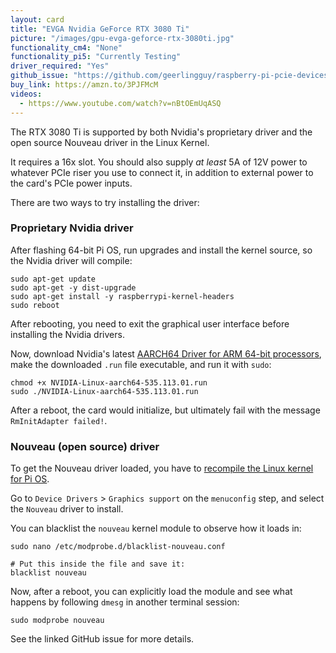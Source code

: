 ```yaml
---
layout: card
title: "EVGA Nvidia GeForce RTX 3080 Ti"
picture: "/images/gpu-evga-geforce-rtx-3080ti.jpg"
functionality_cm4: "None"
functionality_pi5: "Currently Testing"
driver_required: "Yes"
github_issue: "https://github.com/geerlingguy/raspberry-pi-pcie-devices/issues/26"
buy_link: https://amzn.to/3PJFMcM
videos:
  - https://www.youtube.com/watch?v=nBtOEmUqASQ
---
```

The RTX 3080 Ti is supported by both Nvidia's proprietary driver and the open source Nouveau driver in the Linux Kernel.

It requires a 16x slot. You should also supply _at least_ 5A of 12V power to whatever PCIe riser you use to connect it, in addition to external power to the card's PCIe power inputs.

There are two ways to try installing the driver:

### Proprietary Nvidia driver

After flashing 64-bit Pi OS, run upgrades and install the kernel source, so the Nvidia driver will compile:

```
sudo apt-get update
sudo apt-get -y dist-upgrade
sudo apt-get install -y raspberrypi-kernel-headers
sudo reboot
```

After rebooting, you need to exit the graphical user interface before installing the Nvidia drivers.

Now, download Nvidia's latest [AARCH64 Driver for ARM 64-bit processors](https://www.nvidia.com/en-us/drivers/unix/linux-aarch64-archive/), make the downloaded `.run` file executable, and run it with `sudo`:

```
chmod +x NVIDIA-Linux-aarch64-535.113.01.run
sudo ./NVIDIA-Linux-aarch64-535.113.01.run
```

After a reboot, the card would initialize, but ultimately fail with the message `RmInitAdapter failed!`.

### Nouveau (open source) driver

To get the Nouveau driver loaded, you have to [recompile the Linux kernel for Pi OS](https://github.com/geerlingguy/raspberry-pi-pcie-devices/tree/master/extras/cross-compile).

Go to `Device Drivers` > `Graphics support` on the `menuconfig` step, and select the `Nouveau` driver to install.

You can blacklist the `nouveau` kernel module to observe how it loads in:

```
sudo nano /etc/modprobe.d/blacklist-nouveau.conf

# Put this inside the file and save it:
blacklist nouveau
```

Now, after a reboot, you can explicitly load the module and see what happens by following `dmesg` in another terminal session:

```
sudo modprobe nouveau
```

See the linked GitHub issue for more details.
